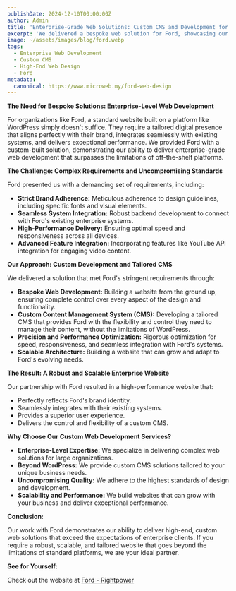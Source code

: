 ```yaml
---
publishDate: 2024-12-10T00:00:00Z
author: Admin
title: 'Enterprise-Grade Web Solutions: Custom CMS and Development for Ford - Beyond Limitations'
excerpt: 'We delivered a bespoke web solution for Ford, showcasing our expertise in high-end custom development and tailored CMS, bypassing the constraints of standard platforms like WordPress. Discover how we build robust, scalable websites for enterprise clients.'
image: ~/assets/images/blog/ford.webp
tags:
  - Enterprise Web Development
  - Custom CMS
  - High-End Web Design
  - Ford
metadata:
  canonical: https://www.microweb.my/ford-web-design
---
```


**The Need for Bespoke Solutions: Enterprise-Level Web Development**

For organizations like Ford, a standard website built on a platform like WordPress simply doesn't suffice. They require a tailored digital presence that aligns perfectly with their brand, integrates seamlessly with existing systems, and delivers exceptional performance. We provided Ford with a custom-built solution, demonstrating our ability to deliver enterprise-grade web development that surpasses the limitations of off-the-shelf platforms.

**The Challenge: Complex Requirements and Uncompromising Standards**

Ford presented us with a demanding set of requirements, including:

* **Strict Brand Adherence:** Meticulous adherence to design guidelines, including specific fonts and visual elements.
* **Seamless System Integration:** Robust backend development to connect with Ford's existing enterprise systems.
* **High-Performance Delivery:** Ensuring optimal speed and responsiveness across all devices.
* **Advanced Feature Integration:** Incorporating features like YouTube API integration for engaging video content.

**Our Approach: Custom Development and Tailored CMS**

We delivered a solution that met Ford's stringent requirements through:

* **Bespoke Web Development:** Building a website from the ground up, ensuring complete control over every aspect of the design and functionality.
* **Custom Content Management System (CMS):** Developing a tailored CMS that provides Ford with the flexibility and control they need to manage their content, without the limitations of WordPress.
* **Precision and Performance Optimization:** Rigorous optimization for speed, responsiveness, and seamless integration with Ford's systems.
* **Scalable Architecture:** Building a website that can grow and adapt to Ford's evolving needs.

**The Result: A Robust and Scalable Enterprise Website**

Our partnership with Ford resulted in a high-performance website that:

* Perfectly reflects Ford's brand identity.
* Seamlessly integrates with their existing systems.
* Provides a superior user experience.
* Delivers the control and flexibility of a custom CMS.

**Why Choose Our Custom Web Development Services?**

* **Enterprise-Level Expertise:** We specialize in delivering complex web solutions for large organizations.
* **Beyond WordPress:** We provide custom CMS solutions tailored to your unique business needs.
* **Uncompromising Quality:** We adhere to the highest standards of design and development.
* **Scalability and Performance:** We build websites that can grow with your business and deliver exceptional performance.

**Conclusion:**

Our work with Ford demonstrates our ability to deliver high-end, custom web solutions that exceed the expectations of enterprise clients. If you require a robust, scalable, and tailored website that goes beyond the limitations of standard platforms, we are your ideal partner.

**See for Yourself:**

Check out the website at <a href="https://ford.rightpower.com.my/" target="_blank">Ford - Rightpower</a>